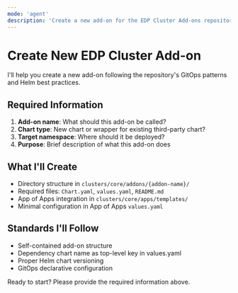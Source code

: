 ```yaml
---
mode: 'agent'
description: 'Create a new add-on for the EDP Cluster Add-ons repository'
---
```


# Create New EDP Cluster Add-on

I'll help you create a new add-on following the repository's GitOps patterns and Helm best practices.

## Required Information

1. **Add-on name**: What should this add-on be called?
2. **Chart type**: New chart or wrapper for existing third-party chart?
3. **Target namespace**: Where should it be deployed?
4. **Purpose**: Brief description of what this add-on does

## What I'll Create

- Directory structure in `clusters/core/addons/{addon-name}/`
- Required files: `Chart.yaml`, `values.yaml`, `README.md`
- App of Apps integration in `clusters/core/apps/templates/`
- Minimal configuration in App of Apps `values.yaml`

## Standards I'll Follow

- Self-contained add-on structure
- Dependency chart name as top-level key in values.yaml
- Proper Helm chart versioning
- GitOps declarative configuration

Ready to start? Please provide the required information above.
